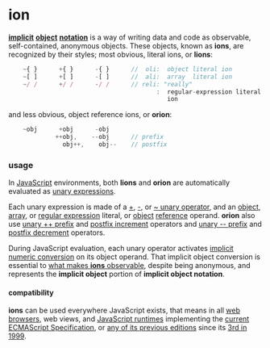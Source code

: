 # ion

[**implicit**](http://tfd.com/implict)
[**object**](https://en.wikipedia.org/wiki/Object_%28computer_science%29)
[**notation**](https://en.wikipedia.org/wiki/Notation#Computing)
is a way of writing data and code as observable, self-contained, anonymous
objects. These objects, known as **ions**, are recognized by their styles;
most obvious, literal ions, or **lions**:

```javascript
    ~{ }      +{ }      -{ }      //  oli:  object literal ion
    ~[ ]      +[ ]      -[ ]      //  ali:  array  literal ion
    ~/ /      +/ /      -/ /      // reli: "really"
                                         :  regular-expression literal
                                            ion
```
and less obvious, object reference ions, or **orion**:

```javascript
    ~obj      +obj      -obj
             ++obj,    --obj      // prefix
               obj++,    obj--    // postfix
```

### usage

In [JavaScript](http://www.ecma-international.org/publications/standards/Ecma-262.htm)
environments, both **lions** and **orion** are automatically evaluated as
[unary expressions](http://www.ecma-international.org/ecma-262/6.0/index.html#sec-unary-operators).

Each unary expression is made of a
[+](http://www.ecma-international.org/ecma-262/6.0/index.html#sec-unary-plus-operator),
[-](http://www.ecma-international.org/ecma-262/6.0/index.html#sec-unary-minus-operator), or
[~ unary operator](http://www.ecma-international.org/ecma-262/6.0/index.html#sec-bitwise-not-operator),
and an
[object](http://www.ecma-international.org/ecma-262/6.0/index.html#sec-object-initializer),
[array](http://www.ecma-international.org/ecma-262/6.0/index.html#sec-array-initializer), or
[regular expression](http://www.ecma-international.org/ecma-262/6.0/index.html#sec-literals-regular-expression-literals) literal, or
[object](http://www.ecma-international.org/ecma-262/6.0/index.html#sec-object-type)
[reference](http://www.ecma-international.org/ecma-262/6.0/index.html#sec-reference-specification-type)
operand. **orion** also use
[unary ++ prefix](http://www.ecma-international.org/ecma-262/6.0/index.html#sec-prefix-increment-operator) and
[postfix increment](http://www.ecma-international.org/ecma-262/6.0/index.html#sec-postfix-increment-operator) operators and
[unary -- prefix](http://www.ecma-international.org/ecma-262/6.0/index.html#sec-prefix-decrement-operator) and
[postfix decrement](http://www.ecma-international.org/ecma-262/6.0/index.html#sec-postfix-decrement-operator) operators.


During JavaScript evaluation, each unary operator activates
[implicit numeric conversion](http://www.ecma-international.org/ecma-262/6.0/index.html#sec-tonumber)
on its object operand. That implicit object conversion is essential
to [what makes **ions** observable](eon.md), despite being anonymous,
and represents the **implicit object** portion of **implicit object notation**.

#### compatibility

**ions** can be used everywhere JavaScript exists, that means in all
[web browsers](https://en.wikipedia.org/wiki/Web_browser), web views, and
[JavaScript runtimes](http://en.wikipedia.org/wiki/JavaScript_engine) implementing the
[current ECMAScript Specification](http://www.ecma-international.org/publications/standards/Ecma-262.htm),
or [any of its previous editions](http://www.ecma-international.org/publications/standards/Ecma-262-arch.htm)
since its [3rd in 1999](http://www.ecma-international.org/publications/files/ECMA-ST-ARCH/ECMA-262,%203rd%20edition,%20December%201999.pdf).

